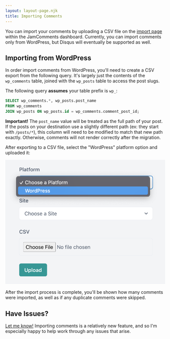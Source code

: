 ```yaml
---
layout: layout-page.njk
title: Importing Comments
---
```


You can import your comments by uploading a CSV file on the [import page](https://go.jamcomments/settings/import) within the JamComments dashboard. Currently, you can import comments only from WordPress, but Disqus will eventually be supported as well.

## Importing from WordPress

In order import comments from WordPress, you'll need to create a CSV export from the following query. It's largely just the contents of the `wp_comments` table, joined with the `wp_posts` table to access the post slugs.

The following query **assumes** your table prefix is `wp_`:

```sql
SELECT wp_comments.*, wp_posts.post_name
FROM wp_comments
JOIN wp_posts ON wp_posts.id = wp_comments.comment_post_id;
```

**Important!** The `post_name` value will be treated as the full path of your post. If the posts on your destination use a slightly different path (ex: they start with `/posts/*`), this column will need to be modified to match that new path exactly. Otherwise, comments will not render correctly after the migration.

After exporting to a CSV file, select the "WordPress" platform option and uploaded it:

![WordPress Import Form](/assets/img/wordpress-import.png)

After the import process is complete, you'll be shown how many comments were imported, as well as if any duplicate comments were skipped.

## Have Issues?

[Let me know!](https://macarthur.me/contact) Importing comments is a relatively new feature, and so I'm especially happy to help work through any issues that arise.
